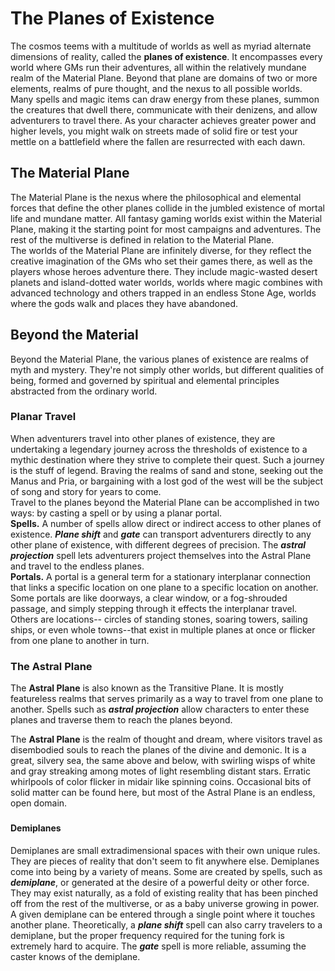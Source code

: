 # The Planes of Existence 
The cosmos teems with a multitude of worlds as well as myriad alternate dimensions of reality, called the **planes of existence**. It encompasses every world where GMs run their adventures, all within the relatively mundane realm of the Material Plane. Beyond that plane are domains of two or more elements, realms of pure thought, and the nexus to all possible worlds.    
Many spells and magic items can draw energy from these planes, summon the creatures that dwell there, communicate with their denizens, and allow adventurers to travel there. As your character achieves greater power and higher levels, you might walk on streets made of solid fire or test your mettle on a battlefield where the fallen are resurrected with each dawn. 

## The Material Plane 
The Material Plane is the nexus where the philosophical and elemental forces that define the other planes collide in the jumbled existence of mortal life and mundane matter. All fantasy gaming worlds exist within the Material Plane, making it the starting point for most campaigns and adventures. The rest of the multiverse is defined in relation to the Material Plane.    
The worlds of the Material Plane are infinitely diverse, for they reflect the creative imagination of the GMs who set their games there, as well as the players whose heroes adventure there. They include magic-wasted desert planets and island-dotted water worlds, worlds where magic combines with advanced technology and others trapped in an endless Stone Age, worlds where the gods walk and places they have abandoned. 

## Beyond the Material 
Beyond the Material Plane, the various planes of existence are realms of myth and mystery. They're not simply other worlds, but different qualities of being, formed and governed by spiritual and elemental principles abstracted from the ordinary world. 

### Planar Travel 
When adventurers travel into other planes of existence, they are undertaking a legendary journey across the thresholds of existence to a mythic destination where they strive to complete their quest. Such a journey is the stuff of legend. Braving the realms of sand and stone, seeking out the Manus and Pria, or bargaining with a lost god of the west will be the subject of song and story for years to come.    
Travel to the planes beyond the Material Plane can be accomplished in two ways: by casting a spell or by using a planar portal.    
**Spells.** A number of spells allow direct or indirect access to other planes of existence. **_Plane shift_** and **_gate_** can transport adventurers directly to any other plane of existence, with different degrees of precision. <!--**_Etherealness_** allows adventurers to enter the Ethereal Plane and travel from there to any of the planes it touches--such as the Elemental Planes.And the--> The **_astral projection_** spell lets adventurers project themselves into the Astral Plane and travel to the endless planes.    
**Portals.** A portal is a general term for a stationary interplanar connection that links a specific location on one plane to a specific location on another. Some portals are like doorways, a clear window, or a fog-shrouded passage, and simply stepping through it effects the interplanar travel. Others are locations-- circles of standing stones, soaring towers, sailing ships, or even whole towns--that exist in multiple planes at once or flicker from one plane to another in turn. <!--Some are vortices, typically joining an Elemental Plane with a very similar location on the Material Plane, such as the heart of a volcano (leading to the Plane of Fire) or the depths of the ocean (to the Plane of Water).--> 

### The Astral Plane
The **Astral Plane** is also known as the Transitive Plane. It is mostly featureless realms that serves primarily as a way to travel from one plane to another. Spells such as <!--**_etherealness_** and--> **_astral projection_** allow characters to enter these planes and traverse them to reach the planes beyond.    
<!--The **Ethereal Plane** is a misty, fog-bound dimension that is sometimes described as a great ocean. Its shores, called the Border Ethereal, overlap the Material Plane and the Inner Planes, so that every location on those planes has a corresponding location on the Ethereal Plane. Certain creatures can see into the Border Ethereal, and the **_see invisibility_** and **_true seeing_** spell grant that ability. Some magical effects also extend from the Material Plane into the Border Ethereal, particularly effects that use force energy such as **_forcecage_** and **_wall of force_**. The depths of the plane, the Deep Ethereal, are a region of swirling mists and colorful fogs.-->    
The **Astral Plane** is the realm of thought and dream, where visitors travel as disembodied souls to reach the planes of the divine and demonic. It is a great, silvery sea, the same above and below, with swirling wisps of white and gray streaking among motes of light resembling distant stars. Erratic whirlpools of color flicker in midair like spinning coins. Occasional bits of solid matter can be found here, but most of the Astral Plane is an endless, open domain. 


### <!--Inner Planes--> 
<!--The Inner Planes surround and enfold the Material Plane and its echoes, providing the raw elemental substance from which all the worlds were made. The four **Elemental Planes**--Air, Earth, Fire, and Water--form a ring around the Material Plane, suspended within the churning **Elemental Chaos**.    
At their innermost edges, where they are closest to the Material Plane (in a conceptual if not a literal geographical sense), the four Elemental Planes resemble a world in the Material Plane. The four elements mingle together as they do in the Material Plane, forming land, sea, and sky. Farther from the Material Plane, though, the Elemental Planes are both alien and hostile. Here, the elements exist in their purest form--great expanses of solid earth, blazing fire, crystal-clear water, and unsullied air. These regions are little-known, so when discussing the Plane of Fire, for example, a speaker usually means just the border region. At the farthest extents of the Inner Planes, the pure elements dissolve and bleed together into an unending tumult of clashing energies and colliding substance, the Elemental Chaos.--> 

### <!--Outer Planes--> 
<!--If the Inner Planes are the raw matter and energy that makes up the multiverse, the Outer Planes are the direction, thought and purpose for such construction. Accordingly, many sages refer to the Outer Planes as divine planes, spiritual planes, or godly planes, for the Outer Planes are best known as the homes of deities.    
When discussing anything to do with deities, the language used must be highly metaphorical. Their actual homes are not literally "places" at all, but exemplify the idea that the Outer Planes are realms of thought and spirit. As with the Elemental Planes, one can imagine the perceptible part of the Outer Planes as a sort of border region, while extensive spiritual regions lie beyond ordinary sensory experience.    
Even in those perceptible regions, appearances can be deceptive. Initially, many of the Outer Planes appear hospitable and familiar to natives of the Material Plane. But the landscape can change at the whims of the powerful forces that live on the Outer Planes. The desires of the mighty forces that dwell on these planes can remake them completely, effectively erasing and rebuilding existence itself to better fulfill their own needs.    
Distance is a virtually meaningless concept on the Outer Planes. The perceptible regions of the planes often seem quite small, but they can also stretch on to what seems like infinity. It might be possible to take a guided tour of the Nine Hells, from the first layer to the ninth, in a single day--if the powers of the Hells desire it. Or it could take weeks for travelers to make a grueling trek across a single layer.    
The most well-known Outer Planes are a group of sixteen planes that correspond to the eight alignments (excluding neutrality) and the shades of distinction between them.--> 

#### <!--Outer Planes--> 
<!--The planes with some element of good in their nature are called the **Upper Planes**. Celestial creatures such as angels and pegasi dwell in the Upper Planes. Planes with some element of evil are the **Lower Planes**. Fiends such as demons and devils dwell in the Lower Planes. A plane's alignment is its essence, and a character whose alignment doesn't match the plane's experiences a profound sense of dissonance there. When a good creature visits Elysium, for example (a neutral good Upper Plane), it feels in tune with the plane, but an evil creature feels out of tune and more than a little uncomfortable.--> 

#### Demiplanes 
Demiplanes are small extradimensional spaces with their own unique rules. They are pieces of reality that don't seem to fit anywhere else. Demiplanes come into being by a variety of means. Some are created by spells, such as **_demiplane_**, or generated at the desire of a powerful deity or other force. They may exist naturally, as a fold of existing reality that has been pinched off from the rest of the multiverse, or as a baby universe growing in power. A given demiplane can be entered through a single point where it touches another plane. Theoretically, a **_plane shift_** spell can also carry travelers to a demiplane, but the proper frequency required for the tuning fork is extremely hard to acquire. The **_gate_** spell is more reliable, assuming the caster knows of the demiplane.
